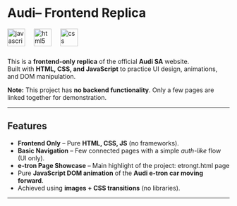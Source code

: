 #  Audi– Frontend Replica

<div align="left">
  <img src="https://cdn.jsdelivr.net/gh/devicons/devicon/icons/javascript/javascript-original.svg" height="40" alt="javascript logo"  />
  <img width="12" />
  <img src="https://cdn.jsdelivr.net/gh/devicons/devicon/icons/html5/html5-original.svg" height="40" alt="html5 logo"  />
  <img width="12" />
  <img src="https://cdn.jsdelivr.net/gh/devicons/devicon/icons/css3/css3-original.svg" height="40" alt="css logo"  />
</div>

###

This is a **frontend-only replica** of the official **Audi SA** website.  
Built with **HTML, CSS, and JavaScript** to practice UI design, animations, and DOM manipulation.  

 **Note:** This project has **no backend functionality**. Only a few pages are linked together for demonstration.

---

##  Features
-  **Frontend Only** – Pure **HTML, CSS, JS** (no frameworks).  
-  **Basic Navigation** – Few connected pages with a simple *auth-like* flow (UI only).  
-  **e-tron Page Showcase** – Main highlight of the project:  etrongt.html page
  - Pure **JavaScript DOM animation** of the **Audi e-tron car moving forward**.  
  - Achieved using **images + CSS transitions** (no libraries).  

---

